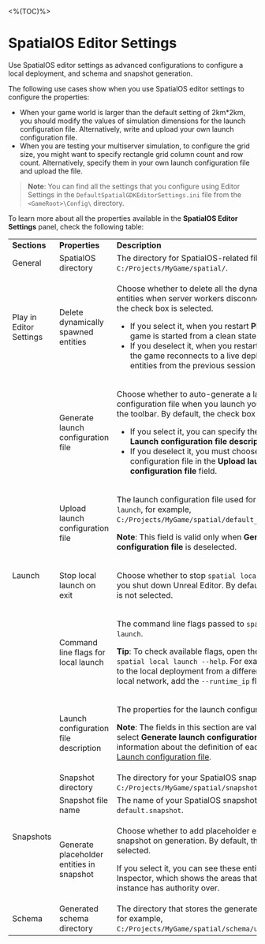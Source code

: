 <%(TOC)%>
# SpatialOS Editor Settings

Use SpatialOS editor settings as advanced configurations to configure a local deployment, and schema and snapshot generation.

The following use cases show when you use SpatialOS editor settings to configure the properties:

- When your game world is larger than the default setting of 2km*2km, you should modify the values of simulation dimensions for the launch configuration file. Alternatively, write and upload your own launch configuration file.
- When you are testing your multiserver simulation, to configure the grid size, you might want to specify rectangle grid column count and row count. Alternatively, specify them in your own launch configuration file and upload the file.

> **Note**: You can find all the settings that you configure using Editor Settings in the `DefaultSpatialGDKEditorSettings.ini` file from the `<GameRoot>\Config\` directory.

To learn more about all the properties available in the **SpatialOS Editor Settings** panel, check the following table:

<table>
<tbody>
<tr>
<td><strong>Sections</strong></td>
<td><strong>Properties</strong></td>
<td><strong>Description</strong></td>
</tr>
<tr>
<td>General</td>
<td><span style="font-weight: 400;">SpatialOS directory</span></td>
<td><span style="font-weight: 400;">The directory for SpatialOS-related files, for example, <code>C:/Projects/MyGame/spatial/</code>.</td>
</tr>
<tr>
<td>Play in Editor Settings</td>
<td>Delete dynamically spawned entities</td>
<td>
<p>Choose whether to delete all the dynamically spawned entities when server workers disconnect. By default, the check box is selected.</p>
<ul>
<li>If you select it, when you restart <strong>Play In Editor</strong>, the game is started from a clean state.</li>
<li>If you deselect it, when you restart <strong>Play In Editor</strong>, the game reconnects to a live deployment with entities from the previous session present.</li>
</ul>
</td>
</tr>
<tr>
<td rowspan="5">Launch</td>
<td>Generate launch configuration file</td>
<td>
<p>Choose whether to auto-generate a launch configuration file when you launch your project through the toolbar. By default, the check box is selected.</span></p>
<ul>
<li>If you select it, you can specify the properties in the <strong>Launch configuration file description</strong> section.</span></li>
<li>If you deselect it, you must choose your own launch configuration file in the <strong>Upload launch configuration file</strong> field.</li>
</ul>
</td>
</tr>
<tr>
<td>Upload launch configuration file</td>
<td>
  <p>The launch configuration file used for <code>spatial local launch</code>, for example, <code>C:/Projects/MyGame/spatial/default_launch.json</code>.</p>
<p><span style="font-weight: 400;"><strong>Note</strong>: This field is valid only when <strong>Generate launch configuration file</strong> is deselected.</span></p>
</td>
</tr>
<tr>
<td>Stop local launch on exit</td>
<td>
<p>Choose whether to stop <code>spatial local launch</code> when you shut down Unreal Editor. By default, the check box is not selected.</p>
</td>
</tr>
<tr>
<td>Command line flags for local launch</td>
<td>
<p>The command line flags passed to <code>spatial local launch</code>.</p>
<p><strong>Tip</strong>: To check available flags, open the CLI and run <code>spatial local launch --help</code>. For example, to connect to the local deployment from a different machine on the local network, add the <code>--runtime_ip</code> flag.</p>
</td>
</tr>
<tr>
<td>Launch configuration file description</td>
<td>
<p>The properties for the launch configuration file.</p>
<p><strong>Note</strong>: The fields in this section are valid only when you select <strong>Generate launch configuration file</strong>. For information about the definition of each property, see <a href="https://docs.improbable.io/reference/13.7/shared/project-layout/launch-config">Launch configuration file</a>.</p>
</td>
</tr>
<tr>
<td rowspan="3">Snapshots</td>
<td>Snapshot directory</td>
<td>The directory for your SpatialOS snapshot, for example, <code>C:/Projects/MyGame/spatial/snapshots/</code>.</td>
</tr>
<tr>
<td>Snapshot file name</td>
<td>The name of your SpatialOS snapshot file, for example, <code>default.snapshot</code>.</td>
</tr>
<tr>
<td>Generate placeholder entities in snapshot</td>
<td>
<p>Choose whether to add placeholder entities to the snapshot on generation. By default, the check box is selected.</span></p>
<p>If you select it, you can see these entities in the Inspector, which shows the areas that a server-worker instance has authority over.</p>
</td>
</tr>
<tr>
<td>Schema</td>
<td>Generated schema directory</td>
<td>The directory that stores the generated schema files, for example, <code>C:/Projects/MyGame/spatial/schema/unreal/generated/</code>.</td>
</tr>
</tbody>
</table>

